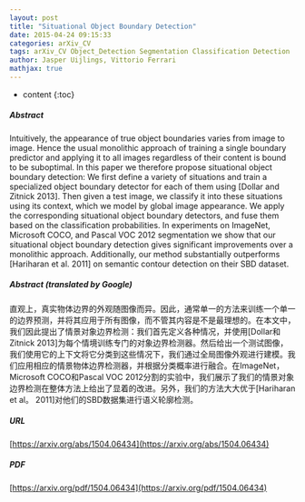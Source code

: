 ```yaml
---
layout: post
title: "Situational Object Boundary Detection"
date: 2015-04-24 09:15:33
categories: arXiv_CV
tags: arXiv_CV Object_Detection Segmentation Classification Detection
author: Jasper Uijlings, Vittorio Ferrari
mathjax: true
---
```


* content
{:toc}

##### Abstract
Intuitively, the appearance of true object boundaries varies from image to image. Hence the usual monolithic approach of training a single boundary predictor and applying it to all images regardless of their content is bound to be suboptimal. In this paper we therefore propose situational object boundary detection: We first define a variety of situations and train a specialized object boundary detector for each of them using [Dollar and Zitnick 2013]. Then given a test image, we classify it into these situations using its context, which we model by global image appearance. We apply the corresponding situational object boundary detectors, and fuse them based on the classification probabilities. In experiments on ImageNet, Microsoft COCO, and Pascal VOC 2012 segmentation we show that our situational object boundary detection gives significant improvements over a monolithic approach. Additionally, our method substantially outperforms [Hariharan et al. 2011] on semantic contour detection on their SBD dataset.

##### Abstract (translated by Google)
直观上，真实物体边界的外观随图像而异。因此，通常单一的方法来训练一个单一的边界预测，并将其应用于所有图像，而不管其内容是不是最理想的。在本文中，我们因此提出了情景对象边界检测：我们首先定义各种情况，并使用[Dollar和Zitnick 2013]为每个情境训练专门的对象边界检测器。然后给出一个测试图像，我们使用它的上下文将它分类到这些情况下，我们通过全局图像外观进行建模。我们应用相应的情景物体边界检测器，并根据分类概率进行融合。在ImageNet，Microsoft COCO和Pascal VOC 2012分割的实验中，我们展示了我们的情景对象边界检测在整体方法上给出了显着的改进。另外，我们的方法大大优于[Hariharan et al。 2011]对他们的SBD数据集进行语义轮廓检测。

##### URL
[https://arxiv.org/abs/1504.06434](https://arxiv.org/abs/1504.06434)

##### PDF
[https://arxiv.org/pdf/1504.06434](https://arxiv.org/pdf/1504.06434)

